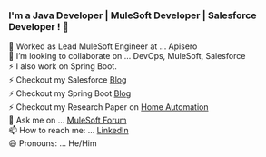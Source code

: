 ### I'm a Java Developer | MuleSoft Developer | Salesforce Developer ! 👋



🔭 Worked as Lead MuleSoft Engineer at ... Apisero <br/>
👯 I’m looking to collaborate on ... DevOps, MuleSoft, Salesforce<br/>
⚡ I also work on Spring Boot. <br/>
⚡ Checkout my Salesforce [Blog](https://apisero.com/create-custom-objects-in-salesforce/) <br/>
⚡ Checkout my Spring Boot [Blog](https://medium.com/@rahuldusaje) <br/>
⚡ Checkout my Research Paper on [Home Automation](https://www.ijitee.org/wp-content/uploads/papers/v8i6/E3143038519.pdf)<br/>
💬 Ask me on ... [MuleSoft Forum](https://help.mulesoft.com/s/profile/0052T00000CGXqMQAX)<br/>
📫 How to reach me: ... [LinkedIn](https://www.linkedin.com/feed/) <br/>
😄 Pronouns: ... He/Him<br/>

